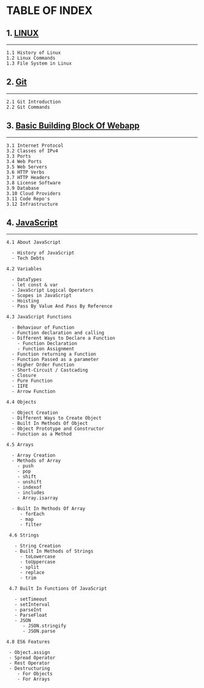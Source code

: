 # TABLE OF INDEX

## 1. [LINUX](https://github.com/manishjedii/missingskill-learning/blob/master/Linux.md)
---
 ```
1.1 History of Linux
1.2 Linux Commands 
1.3 File System in Linux
```
## 2. [Git](https://github.com/manishjedii/missingskill-learning/blob/master/git.md)
---
```
2.1 Git Introduction
2.2 Git Commands
```
## 3. [Basic Building Block Of Webapp](https://github.com/manishjedii/missingskill-learning/blob/master/buildingBlockofWebapp.md)
---
```
3.1 Internet Protocol
3.2 Classes of IPv4
3.3 Ports
3.4 Web Ports
3.5 Web Servers
3.6 HTTP Verbs
3.7 HTTP Headers
3.8 License Software
3.9 Database
3.10 Cloud Providers
3.11 Code Repo's
3.12 Infrastructure
```
## 4. [JavaScript](https://github.com/manishjedii/missingskill-learning/tree/master/javascript)
---
```
4.1 About JavaScript

  - History of JavaScript
  - Tech Debts

4.2 Variables

  - DataTypes
  - let const & var
  - JavaScript Logical Operators
  - Scopes in JavaScript
  - Hoisting
  - Pass By Value And Pass By Reference

4.3 JavaScript Functions 

  - Behaviour of Function
  - Function declaration and calling
  - Different Ways to Declare a Function
    - Function Declaration
    - Function Assignment
  - Function returning a Function
  - Function Passed as a parameter
  - Higher Order Function
  - Short-Circuit / Castcading
  - Closure
  - Pure Function
  - IIFE
  - Arrow Function
  
4.4 Objects
  
  - Object Creation
  - Different Ways to Create Object
  - Built In Methods Of Object
  - Object Prototype and Constructor
  - Function as a Method
  
4.5 Arrays

  - Array Creation
  - Methods of Array
    - push
    - pop
    - shift
    - unshift
    - indexof
    - includes
    - Array.isarray
    
  - Built In Methods Of Array
     - forEach
     - map
     - filter
     
 4.6 Strings
 
   - String Creation
   - Built In Methods of Strings
     - toLowercase
     - toUppercase
     - split
     - replace
     - trim
     
 4.7 Built In Functions Of JavaScript
 
   - setTimeout
   - setInterval
   - parseInt
   - ParseFloat
   - JSON
      - JSON.stringify
      - JSON.parse
      
4.8 ES6 Features

 - Object.assign
 - Spread Operator
 - Rest Operator
 - Destructuring
    - For Objects
    - For Arrays
  
```

